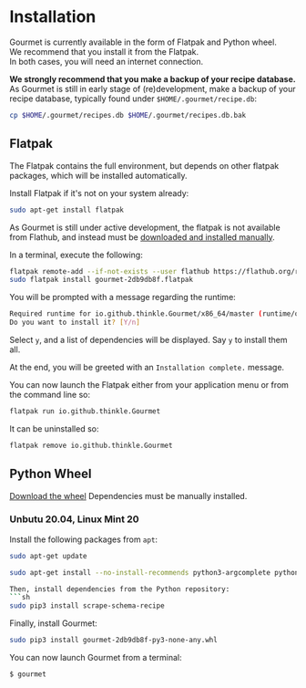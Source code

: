 # Installation
Gourmet is currently available in the form of Flatpak and Python wheel.  
We recommend that you install it from the Flatpak.  
In both cases, you will need an internet connection.

**We strongly recommend that you make a backup of your recipe database.**  
As Gourmet is still in early stage of (re)development, make a backup of your
recipe database, typically found under `$HOME/.gourmet/recipe.db`:
```sh
cp $HOME/.gourmet/recipes.db $HOME/.gourmet/recipes.db.bak
```

## Flatpak
The Flatpak contains the full environment, but depends on other flatpak
packages, which will be installed automatically.

Install Flatpak if it's not on your system already:
```sh
sudo apt-get install flatpak
```

As Gourmet is still under active development, the flatpak is not available from
Flathub, and instead must be [downloaded and installed manually](https://github.com/kirienko/gourmet/releases/tag/v1-alpha2).

In a terminal, execute the following: 
```sh
flatpak remote-add --if-not-exists --user flathub https://flathub.org/repo/flathub.flatpakrepo
sudo flatpak install gourmet-2db9db8f.flatpak
```

You will be prompted with a message regarding the runtime:
```sh
Required runtime for io.github.thinkle.Gourmet/x86_64/master (runtime/org.gnome.Platform/x86_64/3.36) found in remote flathub)
Do you want to install it? [Y/n]
```

Select `y`, and a list of dependencies will be displayed. Say `y` to install
them all.

At the end, you will be greeted with an `Installation complete.` message.

You can now launch the Flatpak either from your application menu or from the
command line so:
```sh
flatpak run io.github.thinkle.Gourmet
```

It can be uninstalled so:
```sh
flatpak remove io.github.thinkle.Gourmet
```


## Python Wheel

[Download the wheel](https://github.com/kirienko/gourmet/releases/tag/v1-alpha2)
Dependencies must be manually installed.

### Unbutu 20.04, Linux Mint 20
Install the following packages from `apt`:

```sh
sudo apt-get update

sudo apt-get install --no-install-recommends python3-argcomplete python3-gi python3-gi-cairo gir1.2-gtk-3.0 libgirepository1.0-dev libcairo2-dev enchant python3-bs4 python3-ebooklib python3-keyring python3-lxml python3-pil python3-cairo python3-enchant python3-gi python3-gtkspellcheck python3-requests python3-reportlab python3-selenium python3-setuptools python3-sqlalchemy python3-pip python3-toml gir1.2-poppler-0.18 ```

Then, install dependencies from the Python repository:
```sh
sudo pip3 install scrape-schema-recipe
```

Finally, install Gourmet:

```sh
sudo pip3 install gourmet-2db9db8f-py3-none-any.whl
```

You can now launch Gourmet from a terminal:

```sh
$ gourmet
```
